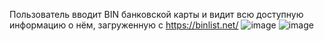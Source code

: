 Пользователь вводит BIN банковской карты и видит всю доступную информацию о нём, загруженную с https://binlist.net/
![image](https://user-images.githubusercontent.com/31061839/218218990-fce09291-0ddb-47f1-aed2-98589fccdfce.png)
![image](https://user-images.githubusercontent.com/31061839/218219146-d50694f1-0301-498f-972b-f1e00851e87e.png)
